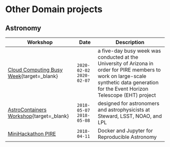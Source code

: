 # Other Domain projects

## Astronomy

| Workshop | Date | Description |
|----------|------|-------------|
| [Cloud Computing Busy Week](http://bhpire.arizona.edu/2020/02/18/cloud-computing-busy-week/){target=_blank} | `2020-02-02` `2020-02-07` | a five-day busy week was conducted at the University of Arizona in order for PIRE members to work on large-scale synthetic data generation for the Event Horizon Telescope (EHT) project |
| [AstroContainers Workshop](https://astcon.github.io/2018-05-workshop/){target=_blank} | `2018-05-07` `2018-05-08` | designed for astronomers and astrophysicists at Steward, LSST, NOAO, and LPL |
| [MiniHackathon PIRE](https://astcon.github.io/2018-04-hackathon/) | `2018-04-11` | Docker and Jupyter for Reproducible Astronomy |
